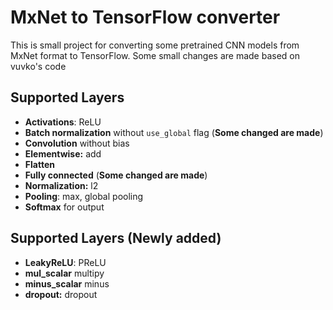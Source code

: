 # MxNet to TensorFlow converter

This is small project for converting some pretrained CNN models from MxNet format to TensorFlow. 
Some small changes are made based on vuvko's code

## Supported Layers

* **Activations**: ReLU
* **Batch normalization** without `use_global` flag (**Some changed are made**)
* **Convolution** without bias
* **Elementwise:** add
* **Flatten**
* **Fully connected** (**Some changed are made**)
* **Normalization:** l2
* **Pooling**: max, global pooling
* **Softmax** for output


## Supported Layers (Newly added)

* **LeakyReLU**: PReLU
* **mul_scalar** multipy
* **minus_scalar** minus
* **dropout:** dropout
